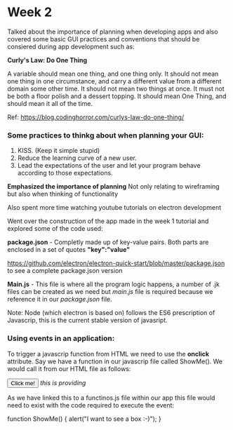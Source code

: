 # Week 2
Talked about the importance of planning when developing apps and also covered some basic GUI practices and conventions that should be consiered during app development such as:

**Curly's Law: Do One Thing**

A variable should mean one thing, and one thing only. It should not mean one thing in one circumstance, and carry a different value from a different domain some other time. It should not mean two things at once. It must not be both a floor polish and a dessert topping. It should mean One Thing, and should mean it all of the time.

Ref: https://blog.codinghorror.com/curlys-law-do-one-thing/

### Some practices to thinkg about when planning your GUI:

1.  KISS. (Keep it simple stupid)
2.  Reduce the learning curve of a new user.
3.  Lead the expectations of the user and let your program behave according to those expectations.

**Emphasized the importance of planning**
Not only relating to wireframing but also when thinking of functionality

Also spent more time watching youtube tutorials on electron development

Went over the construction of the app made in the week 1 tutorial and explored some of the code used:

**package.json** - Completly made up of key-value pairs. Both parts are enclosed in a set of quotes **"key":"value"**

https://github.com/electron/electron-quick-start/blob/master/package.json to see a complete package.json version

**Main.js** - This file is where all the program logic happens, a number of .jk files can be created as we need but *main.js* file is required because we reference it in our *package.json* file.

Note: Node (which electron is based on) follows the ES6 prescription of Javascrip, this is the current stable version of javasript.

### Using events in an application:

To trigger a javascrip function from HTML we need to use the **onclick** attribute. Say we have a function in our javascrip file called ShowMe(). We would call it from our HTML file as follows:

**<input type="button" value="Click me!" onclick="ShowMe()" >**
**<script src="functions.js"></script>** *this is providing*

As we have linked this to a functinos.js file within our app this file would need to exist with the code required to execute the event:

function ShowMe() {
    alert("I want to see a box :-)");
}

